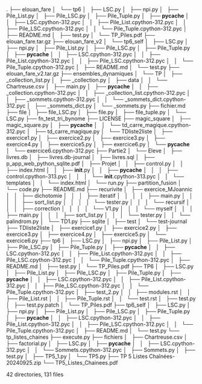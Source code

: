 .
├── elouan_fare
│   └── tp6
│       ├── LSC.py
│       ├── npi.py
│       ├── Pile_List.py
│       ├── Pile_LSC.py
│       ├── Pile_Tuple.py
│       ├── __pycache__
│       │   ├── LSC.cpython-312.pyc
│       │   ├── Pile_List.cpython-312.pyc
│       │   ├── Pile_LSC.cpython-312.pyc
│       │   └── Pile_Tuple.cpython-312.pyc
│       ├── README.md
│       ├── test.py
│       └── TP_Piles.pdf
├── elouan_fare.tar.gz
├── elouan_fare_v2
│   └── tp6_self
│       ├── LSC.py
│       ├── npi.py
│       ├── Pile_List.py
│       ├── Pile_LSC.py
│       ├── Pile_Tuple.py
│       ├── __pycache__
│       │   ├── LSC.cpython-312.pyc
│       │   ├── Pile_List.cpython-312.pyc
│       │   ├── Pile_LSC.cpython-312.pyc
│       │   └── Pile_Tuple.cpython-312.pyc
│       ├── README.md
│       └── test.py
├── elouan_fare_v2.tar.gz
├── ensembles_dynamiques
│   └── TP
│       ├── _collection_list.py
│       ├── _collection.py
│       ├── data
│       │   └── Chartreuse.csv
│       ├── main.py
│       ├── __pycache__
│       │   ├── _collection.cpython-312.pyc
│       │   ├── _collection_list.cpython-312.pyc
│       │   ├── _sommets.cpython-312.pyc
│       │   └── _sommets_dict.cpython-312.pyc
│       ├── _sommets_dict.py
│       └── _sommets.py
├── fichier.md
├── file
│   ├── file_LSC.py
│   ├── file.py
│   ├── file_tuple.py
│   └── LSC.py
├── fn_test_tri_bynome
├── LICENSE
├── magic_square
│   ├── magic_square.py
│   ├── __pycache__
│   │   └── td_carre_magique.cpython-312.pyc
│   ├── td_carre_magique.py
│   └── TDliste2liste
│       ├── exercice1.py
│       ├── exercice2.py
│       ├── exercice3.py
│       ├── exercice4.py
│       ├── exercice5.py
│       ├── exercice6.py
│       └── __pycache__
│           └── exercice6.cpython-312.pyc
├── Partie2
│   └── Eleve
│       ├── livres.db
│       ├── livres.db-journal
│       ├── livres.sql
│       ├── p_app_web_python_sqlite.pdf
│       ├── Projet
│       │   ├── control.py
│       │   ├── index.html
│       │   ├── __init__.py
│       │   ├── __pycache__
│       │   │   ├── control.cpython-313.pyc
│       │   │   └── __init__.cpython-313.pyc
│       │   └── templates
│       │       └── index.html
│       └── run.py
├── partition_fusion
│   └── code.py
├── README.md
├── recurivite
│   ├── exercice_MJoannic
│   │   ├── dichotomie
│   │   │   ├── iteratif
│   │   │   │   ├── main.py
│   │   │   │   ├── sort_list.py
│   │   │   │   └── tester.py
│   │   │   └── recursif
│   │   │       ├── correction
│   │   │       │   └── V1.py
│   │   │       └── myself
│   │   │           ├── main.py
│   │   │           ├── sort_list.py
│   │   │           └── tester.py
│   │   └── palindrom.py
│   └── TD1.py
├── sqlite
│   ├── test
│   └── test-journal
├── TDliste2liste
│   ├── exercice1.py
│   ├── exercice2.py
│   ├── exercice3.py
│   ├── exercice4.py
│   ├── exercice5.py
│   └── exercice6.py
├── tp6
│   ├── LSC.py
│   ├── npi.py
│   ├── Pile_List.py
│   ├── Pile_LSC.py
│   ├── Pile_Tuple.py
│   ├── __pycache__
│   │   ├── LSC.cpython-312.pyc
│   │   ├── Pile_List.cpython-312.pyc
│   │   ├── Pile_LSC.cpython-312.pyc
│   │   └── Pile_Tuple.cpython-312.pyc
│   ├── README.md
│   ├── test.py
│   └── TP_Piles.pdf
├── TP6
│   ├── LSC.py
│   ├── Pile_List.py
│   ├── Pile_LSC.py
│   ├── Pile_Tuple.py
│   ├── __pycache__
│   │   ├── LSC.cpython-312.pyc
│   │   ├── Pile_List.cpython-312.pyc
│   │   ├── Pile_LSC.cpython-312.pyc
│   │   └── Pile_Tuple.cpython-312.pyc
│   ├── test_2.py
│   │   ├── modules.rst
│   │   ├── Pile_List.rst
│   │   ├── Pile_Tuple.rst
│   │   └── test.rst
│   ├── test.py
│   ├── test.py.patch
│   └── TP_Piles.pdf
├── tp6_self
│   ├── LSC.py
│   ├── npi.py
│   ├── Pile_List.py
│   ├── Pile_LSC.py
│   ├── Pile_Tuple.py
│   ├── __pycache__
│   │   ├── LSC.cpython-312.pyc
│   │   ├── Pile_List.cpython-312.pyc
│   │   ├── Pile_LSC.cpython-312.pyc
│   │   └── Pile_Tuple.cpython-312.pyc
│   ├── README.md
│   └── test.py
└── tp_listes_chaines
    ├── execute.py
    ├── fichiers
    │   ├── Chartreuse.csv
    │   ├── factorial.py
    │   ├── LSC.py
    │   ├── __pycache__
    │   │   ├── LSC.cpython-312.pyc
    │   │   └── Sommets.cpython-312.pyc
    │   ├── Sommets.py
    │   ├── test.py
    │   ├── TP5_1.py
    │   └── TP5.py
    ├── TP 5 Listes Chaînées-20240925.zip
    └── TP5_Listes_Chainees.pdf

42 directories, 131 files
